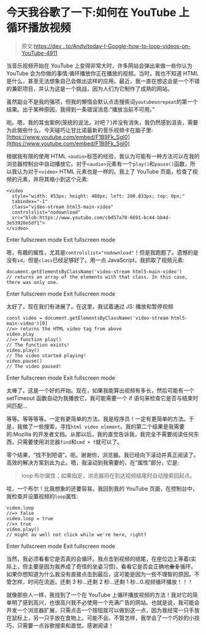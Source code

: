 # 今天我谷歌了一下:如何在 YouTube 上循环播放视频

> 原文:[https://dev . to/Andy/today-I-Google-how-to-loop-videos-on-YouTube-4911](https://dev.to/andy/today-i-googled-how-to-loop-videos-on-youtube-4911)

当音乐视频开始在 YouTube 上变得非常大时，许多网站会弹出来做一些你认为 YouTube 会为你做的事情:循环播放你正在播放的视频。当时，我也不知道 HTML 是什么，甚至无法想象自己会做出这样的应用。最近，我一直在想这会是一个不错的兼职项目，并认为这是一个挑战，因为人们为它制作了成熟的网站。

虽然副业不是我的强项，但我的懒惰会默认点击搜索词`youtubeonrepeat`的第一个结果。出于某种原因，我得到一条错误消息:“播放当前不可用。”

呃。嗯，我的耳虫案例(笼统的说法，对吧？)并没有消失，我仍然感到沮丧，需要为此做些什么。今天碰巧让甘比诺最新的音乐视频卡在脑子里:
[https://www.youtube.com/embed/F1B9Fk_SgI0](https://www.youtube.com/embed/F1B9Fk_SgI0)

根据我有限的使用 HTML `<audio>`标签的经验，我认为可能有一种方法可以在我的浏览器控制台中自动播放它。对于`<audio>`元素有一个`play()`和`pause()`函数，所以我认为对于`<video>` HTML 元素也是一样的。我上了 YouTube 页面，检查了视频的元素，并将其缩小到这个元素:

```
<video 
  style="width: 853px; height: 480px; left: 280.833px; top: 0px;"
  tabindex="-1" 
  class="video-stream html5-main-video" 
  controlslist="nodownload"
  src="blob:https://www.youtube.com/cbd57a70-6691-bc44-bb4d-3e53926e5df1">
</video> 
```

Enter fullscreen mode Exit fullscreen mode

嗯，有趣的属性，尤其是`controlslist="nodownload"`！但是我跑题了。遗憾的是没有`id`，但是`class`已经足够好了。用一点 JavaScript，我抓取了视频元素:

```
document.getElementsByClassName('video-stream html5-main-video')
// returns an array of the elements with that class. In this case, there was only one. 
```

Enter fullscreen mode Exit fullscreen mode

太好了，现在我们有进展了。在这里，我试着通过 JS:
播放和暂停视频

```
const video = document.getElementsByClassName('video-stream html5-main-video')[0]
//=> returns the HTML video tag from above
video.play
//=> function play()
// The function exists!
video.play()
// The video started playing!
video.pause()
// The video paused! 
```

Enter fullscreen mode Exit fullscreen mode

太棒了。这是一个好的开始。现在，如果我能算出视频有多长，然后可能有一个 setTimeout 函数自动为我播放它，我可能需要一个 if 语句来检查它是否与结束时间匹配...

等等。等等等等。一定有更简单的方法。我是程序员！一定有更简单的方法。于是，我做了一些搜索，寻找`html video element`。我的第二个结果是我需要的:Mozilla 的开发者文档。从那以后，我的直觉告诉我，我完全不需要阅读任何东西，只需要使用浏览器`find`和`cmd + f`就可以了。

零个结果，“找不到短语”。呃。谢谢你，浏览器。我已经向下滚动并真正阅读了。高效的解决方案到此为止。嗯，我滚动到我需要的，在“属性”部分，它是:

> loop:布尔属性；如果指定，浏览器将在到达视频结尾时自动搜索回起点。

哇，一个布尔！比我想象的还要容易。我回到我的 YouTube 页面，在控制台中，我检查并设置视频的`loop`属性:

```
video.loop
//=> false
video.loop = true
//=> true
video.play()
// might as well not click while we're here, right? 
```

Enter fullscreen mode Exit fullscreen mode

当然，我必须看看它是否真的会循环。我点击到视频的结尾，在座位边上等着(实际上，但主要是因为我养成了奇怪的坐姿习惯)，看看它是否会正确地~~重复~~循环。如果你想知道为什么我没有直接点击到最后，这可能是因为一些不理智的原因。不管怎样，时间在流逝。还剩 3 秒...还剩 2 秒...还剩 1 秒...0.视频循环播放！！！

就像那些人一样，我找到了一个在 YouTube 上循环播放视频的方法！我对它的简单明了感到高兴，也很高兴我不必使用一个充满广告的网站。也就是说，我可能会开发一个浏览器扩展，只需点击一个按钮就可以做到这一点，因为我经常一只手放在鼠标上，另一只手放在食物上。可能不会。不管怎样，我学会了一个巧妙的小技巧，只需要一点谷歌搜索和直觉。感谢阅读！